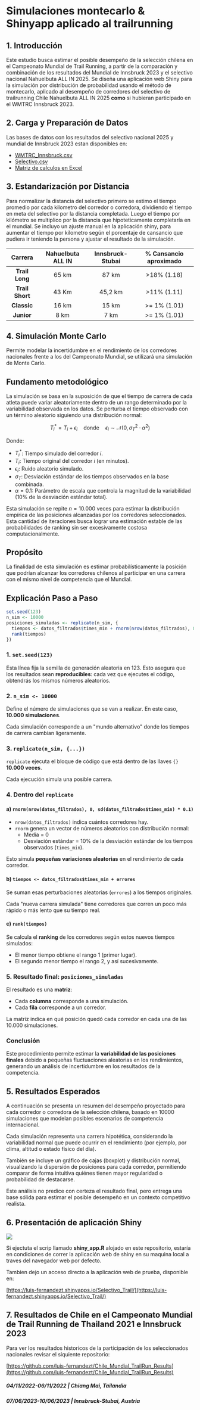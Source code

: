 # Simulaciones montecarlo & Shinyapp aplicado al trailrunning

## 1. Introducción
 
Este estudio busca estimar el posible desempeño de la selección chilena en el Campeonato Mundial de Trail Running, a partir de la comparación y combinación de los resultados del Mundial de Innsbruck 2023 y el selectivo nacional Nahuelbuta ALL IN 2025. 
Se diseña una aplicación web Shiny para la simulación por distribución de probabilidad usando el método de montecarlo, aplicado al desempeño de corredores del selectivo de trailrunning Chile Nahuelbuta ALL IN 2025 **como** si hubieran participado en el WMTRC Innsbruck 2023.

## 2. Carga y Preparación de Datos

Las bases de datos con los resultados del selectivo nacional 2025 y mundial de Innsbruck 2023 estan disponibles en:   

- [WMTRC_Innsbruck.csv](https://raw.githubusercontent.com/luis-fernandezt/Simulaciones-de-montecarlo-y-shinyapp-aplicado-al-trailrunning/refs/heads/main/data/WMTRC_Innsbruck.csv) 
- [Selectivo.csv](https://raw.githubusercontent.com/luis-fernandezt/Simulaciones-de-montecarlo-y-shinyapp-aplicado-al-trailrunning/refs/heads/main/data/Selectivo.csv)
- [Matriz de calculos en Excel](https://github.com/luis-fernandezt/Simulaciones-de-montecarlo-y-shinyapp-aplicado-al-trailrunning/raw/refs/heads/main/data/Selectivo_results.xlsx)

## 3. Estandarización por Distancia

Para normalizar la distancia del selectivo primero se estimo el tiempo promedio por cada kilometro del corredor o corredora, dividiendo el tiempo en meta del selectivo por la distancia completada. Luego el tiempo por kilómetro se multiplico por la distancia que hipoteticamente completaría en el mundial.
Se incluyo un ajuste manual en la aplicación shiny, para aumentar el tiempo por kilometro según el porcentaje de cansancio que pudiera ir teniendo la persona y ajustar el resultado de la simulación.

|   **Carrera**   | **Nahuelbuta ALL IN** | **Innsbruck-Stubai** | **% Cansancio aproximado** |
|:---------------:|:---------------------:|:--------------------:|:--------------------------:|
|  **Trail Long** |         65 km         |         87 km        |         >18% (1.18)        |
| **Trail Short** |         43 Km         |        45,2 km       |         >11% (1.11)        |
|   **Classic**   |         16 km         |         15 km        |        >= 1% (1.01)        |
|    **Junior**   |          8 km         |         7 km         |        >= 1% (1.01)        |

## 4. Simulación Monte Carlo

Permite modelar la incertidumbre en el rendimiento de los corredores nacionales frente a los del Campeonato Mundial, se utilizará una simulación de Monte Carlo.

## Fundamento metodológico

La simulación se basa en la suposición de que el tiempo de carrera de cada atleta puede variar aleatoriamente dentro de un rango determinado por la variabilidad observada en los datos. Se perturba el tiempo observado con un término aleatorio siguiendo una distribución normal:

$$
T^*_i = T_i + \epsilon_i \quad \text{donde} \quad \epsilon_i \sim \mathcal{N}(0, \sigma_T^2 \cdot \alpha^2)
$$

Donde:

- $T^*_i$: Tiempo simulado del corredor $i$.
- $T_i$: Tiempo original del corredor $i$ (en minutos).
- $\epsilon_i$: Ruido aleatorio simulado.
- $\sigma_T$: Desviación estándar de los tiempos observados en la base combinada.
- $\alpha = 0.1$: Parámetro de escala que controla la magnitud de la variabilidad (10% de la desviación estándar total).


Esta simulación se repite $n = 10.000$ veces para estimar la distribución empírica de las posiciones alcanzadas por los corredores seleccionados. Esta cantidad de iteraciones busca lograr una estimación estable de las probabilidades de ranking sin ser excesivamente costosa computacionalmente.

## Propósito

La finalidad de esta simulación es estimar probabilísticamente la posición que podrían alcanzar los corredores chilenos al participar en una carrera con el mismo nivel de competencia que el Mundial.

## Explicación Paso a Paso

```r
set.seed(123)
n_sim <- 10000
posiciones_simuladas <- replicate(n_sim, {
  tiempos <- datos_filtrados$times_min + rnorm(nrow(datos_filtrados), 0, sd(datos_filtrados$times_min) * 0.1)
  rank(tiempos)
})
```

### 1. `set.seed(123)`

Esta línea fija la semilla de generación aleatoria en 123.
Esto asegura que los resultados sean **reproducibles**: cada vez que ejecutes el código, obtendrás los mismos números aleatorios.

### 2. `n_sim <- 10000`

Define el número de simulaciones que se van a realizar.
En este caso, **10.000 simulaciones**.

Cada simulación corresponde a un "mundo alternativo" donde los tiempos de carrera cambian ligeramente.

### 3. `replicate(n_sim, {...})`

`replicate` ejecuta el bloque de código que está dentro de las llaves `{}` **10.000 veces**.

Cada ejecución simula una posible carrera.

### 4. Dentro del `replicate`

#### a) `rnorm(nrow(datos_filtrados), 0, sd(datos_filtrados$times_min) * 0.1)`

- `nrow(datos_filtrados)` indica cuántos corredores hay.
- `rnorm` genera un vector de números aleatorios con distribución normal:
  - Media = 0
  - Desviación estándar = 10% de la desviación estándar de los tiempos observados (`times_min`).

Esto simula **pequeñas variaciones aleatorias** en el rendimiento de cada corredor.

#### b) `tiempos <- datos_filtrados$times_min + errores`

Se suman esas perturbaciones aleatorias (`errores`) a los tiempos originales.

Cada "nueva carrera simulada" tiene corredores que corren un poco más rápido o más lento que su tiempo real.

#### c) `rank(tiempos)`

Se calcula el **ranking** de los corredores según estos nuevos tiempos simulados:
- El menor tiempo obtiene el rango 1 (primer lugar).
- El segundo menor tiempo el rango 2, y así sucesivamente.

### 5. Resultado final: `posiciones_simuladas`

El resultado es una **matriz**:
- Cada **columna** corresponde a una simulación.
- Cada **fila** corresponde a un corredor.

La matriz indica en qué posición quedó cada corredor en cada una de las 10.000 simulaciones.

### Conclusión

Este procedimiento permite estimar la **variabilidad de las posiciones finales** debido a pequeñas fluctuaciones aleatorias en los rendimientos, generando un análisis de incertidumbre en los resultados de la competencia.


## 5. Resultados Esperados

A continuación se presenta un resumen del desempeño proyectado para cada corredor o corredora de la selección chilena, basado en 10000 simulaciones que modelan posibles escenarios de competencia internacional.

Cada simulación representa una carrera hipotética, considerando la variabilidad normal que puede ocurrir en el rendimiento (por ejemplo, por clima, altitud o estado físico del día).

También se incluye un gráfico de cajas (boxplot) y distribución normal, visualizando la dispersión de posiciones para cada corredor, permitiendo comparar de forma intuitiva quiénes tienen mayor regularidad o probabilidad de destacarse.

Este análisis no predice con certeza el resultado final, pero entrega una base sólida para estimar el posible desempeño en un contexto competitivo realista.

## 6. Presentación de aplicación Shiny

![](https://www.datascienceportfol.io/static/profile_pics/pr2_4CE0B84ECD459166959B.png)  

Si ejectuta el scrip llamado **shiny_app.R** alojado en este repositorio, estaría en condiciones de correr la aplicación web de shiny en su maquina local a traves del navegador web por defecto. 

Tambien dejo un acceso directo a la aplicación web de prueba, disponible en:

[https://luis-fernandezt.shinyapps.io/Selectivo_Trail/](https://luis-fernandezt.shinyapps.io/Selectivo_Trail/)

## 7. Resultados de Chile en el Campeonato Mundial de Trail Running de Thailand 2021 e Innsbruck 2023

Para ver los resultados historicos de la participación de los seleccionados nacionales revisar el siquiente repositorio:

[https://github.com/luis-fernandezt/Chile_Mundial_TrailRun_Results](https://github.com/luis-fernandezt/Chile_Mundial_TrailRun_Results)

##### 04/11/2022-06/11/2022 | Chiang Mai, Tailandia 
##### 07/06/2023-10/06/2023 | Innsbruck-Stubai, Austria
